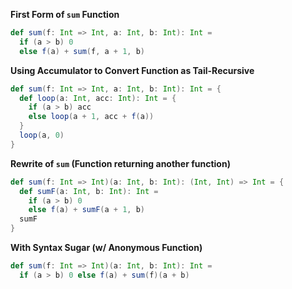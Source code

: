 **First Form of `sum` Function**
```scala
def sum(f: Int => Int, a: Int, b: Int): Int = 
  if (a > b) 0
  else f(a) + sum(f, a + 1, b)
```

**Using Accumulator to Convert Function as Tail-Recursive**
```scala
def sum(f: Int => Int, a: Int, b: Int): Int = {
  def loop(a: Int, acc: Int): Int = {
    if (a > b) acc
    else loop(a + 1, acc + f(a))
  }
  loop(a, 0)
}
```

**Rewrite of `sum` (Function returning another function)**

```scala
def sum(f: Int => Int)(a: Int, b: Int): (Int, Int) => Int = {
  def sumF(a: Int, b: Int): Int = 
    if (a > b) 0
    else f(a) + sumF(a + 1, b)
  sumF
}
```

**With Syntax Sugar (w/ Anonymous Function)**
```scala
def sum(f: Int => Int)(a: Int, b: Int): Int = 
  if (a > b) 0 else f(a) + sum(f)(a + b)
```

